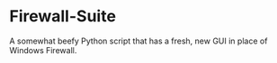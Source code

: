 # Firewall-Suite
A somewhat beefy Python script that has a fresh, new GUI in place of Windows Firewall.

